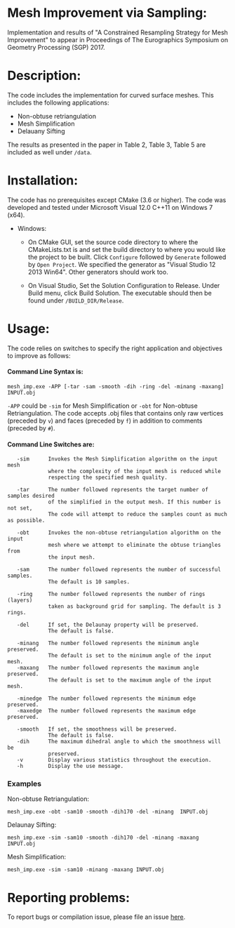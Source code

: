# Mesh Improvement via Sampling:

Implementation and results of "A Constrained Resampling Strategy for Mesh Improvement" to appear in Proceedings of 
The Eurographics Symposium on Geometry Processing (SGP) 2017.

# Description:

The code includes the implementation for curved surface meshes. This includes the following applications:
- Non-obtuse retriangulation 
- Mesh Simplification 
- Delauany Sifting

The results as presented in the paper in Table 2, Table 3, Table 5 are included as well under `/data`. 


# Installation:

The code has no prerequisites except CMake (3.6 or higher). The code was developed and tested under Microsoft Visual 12.0 C++11 on Windows 7 (x64).

- Windows:
	* On CMake GUI, set the source code directory to where the CMakeLists.txt is and set the build directory to where you would like the project to be built. Click `Configure` followed by `Generate` followed by `Open Project`. We specified the generator as "Visual Studio 12 2013 Win64". Other generators should work too.

	* On Visual Studio, Set the Solution Configuration to Release. Under Build menu, 	click Build Solution. The executable should then be found under `/BUILD_DIR/Release`.

# Usage:
The code relies on switches to specify the right application and objectives to improve as follows:

#### Command Line Syntax is:
```
mesh_imp.exe -APP [-tar -sam -smooth -dih -ring -del -minang -maxang] INPUT.obj
```
`-APP` could be `-sim` for Mesh Simplification or `-obt` for Non-obtuse Retriangulation. The code accepts .obj files that contains only raw vertices (preceded by `v`) and faces (preceded by `f`) in addition to comments (preceded by `#`).

#### Command Line Switches are:
```
   -sim      Invokes the Mesh Simplification algorithm on the input mesh
             where the complexity of the input mesh is reduced while
             respecting the specified mesh quality.
             
   -tar      The number followed represents the target number of samples desired
             of the simplified in the output mesh. If this number is not set,
             The code will attempt to reduce the samples count as much as possible.

   -obt      Invokes the non-obtuse retriangulation algorithm on the input
             mesh where we attempt to eliminate the obtuse triangles from
             the input mesh.

   -sam      The number followed represents the number of successful samples.
             The default is 10 samples.

   -ring     The number followed represents the number of rings (layers)
             taken as background grid for sampling. The default is 3 rings.

   -del      If set, the Delaunay property will be preserved.
             The default is false.

   -minang   The number followed represents the minimum angle preserved.
             The default is set to the minimum angle of the input mesh.
   -maxang   The number followed represents the maximum angle preserved.
             The default is set to the maximum angle of the input mesh.

   -minedge  The number followed represents the minimum edge preserved.
   -maxedge  The number followed represents the maximum edge preserved.

   -smooth   If set, the smoothness will be preserved.
             The default is false.
   -dih      The maximum dihedral angle to which the smoothness will be
             preserved.
   -v        Display various statistics throughout the execution.
   -h        Display the use message.
  ```

### Examples

Non-obtuse Retriangulation:

```
mesh_imp.exe -obt -sam10 -smooth -dih170 -del -minang  INPUT.obj
```

Delaunay Sifting:
```
mesh_imp.exe -sim -sam10 -smooth -dih170 -del -minang -maxang INPUT.obj
```

Mesh Simplification:
```
mesh_imp.exe -sim -sam10 -minang -maxang INPUT.obj
```


# Reporting problems:

To report bugs or compilation issue, please file an issue [here](https://github.com/Ahdhn/MeshImp/issues).